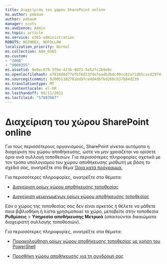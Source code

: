 ```yaml
---
title: Διαχείριση του χώρου SharePoint online
ms.author: pebaum
author: pebaum
manager: scotv
ms.audience: Admin
ms.topic: article
ms.service: o365-administration
ROBOTS: NOINDEX, NOFOLLOW
localization_priority: Normal
ms.collection: Adm_O365
ms.custom:
- "2008"
- "9000355"
ms.assetid: 8e0ec879-3f0e-423b-9d72-5e52fc2b9e0c
ms.openlocfilehash: e7818d8d77efbf6d23fdefeadb3bdc99cc82a71db5cacd29741749fa74460a7a
ms.sourcegitcommit: 920051182781bd97ce4d4d6fbd268cb37b84d239
ms.translationtype: MT
ms.contentlocale: el-GR
ms.lasthandoff: 08/11/2021
ms.locfileid: "57897087"
---
```

# <a name="manage-your-sharepoint-online-storage"></a>Διαχείριση του χώρου SharePoint online

Για τους περισσότερους οργανισμούς, SharePoint γίνεται αυτόματα η διαχείριση του χώρου αποθήκευσης, ώστε να μην χρειάζεται να ορίσετε όρια ανά συλλογή τοποθεσιών. Για περισσότερες πληροφορίες σχετικά με τον τρόπο υπολογισμού του χώρου αποθήκευσης μισθωτή με βάση το σχέδιό σας, ανατρέξτε στο θέμα [Όρια κατά πρόγραμμα.](https://docs.microsoft.com/office365/servicedescriptions/sharepoint-online-service-description/sharepoint-online-limits?redirectedfrom=MSDN#limits-by-plan)

Για περισσότερες πληροφορίες, ανατρέξτε στα θέματα:

- [Διαχείριση ορίων χώρου αποθήκευσης τοποθεσίας](https://docs.microsoft.com/sharepoint/manage-site-collection-storage-limits)

- [Διαχείριση μεμονωμένων ορίων χώρου αποθήκευσης τοποθεσίας](https://docs.microsoft.com/sharepoint/manage-site-collection-storage-limits#manage-individual-site-storage-limits)

Εάν ο χώρος της τοποθεσίας σας δεν είναι αρκετός ή θέλετε να μάθετε ποια βιβλιοθήκη ή λίστα χρησιμοποιεί το χώρο, μεταβείτε στην τοποθεσία **Ρυθμίσεις**  >  **Υπηρεσία αποθήκευσης Μετρικά** (απαιτούνται δικαιώματα διαχειριστή συλλογής τοποθεσιών).

Για περισσότερες πληροφορίες, ανατρέξτε στα θέματα:

- [Παρακολούθηση ορίων χώρου αποθήκευσης τοποθεσίας με χρήση του PowerShell](https://docs.microsoft.com/sharepoint/manage-site-collection-storage-limits#monitor-site-storage-limits-by-using-powershell)

- [Προσθήκη χώρου αποθήκευσης για τη συνδρομή σας](https://docs.microsoft.com/microsoft-365/commerce/add-storage-space) 
  